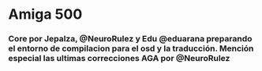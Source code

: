 # Amiga 500

### Core por Jepalza, @NeuroRulez y Edu @eduarana preparando el entorno de compilacion para el osd y la traducción. Mención especial las ultimas correcciones AGA por @NeuroRulez

